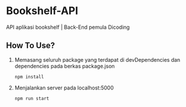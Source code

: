 # Bookshelf-API
API aplikasi bookshelf | Back-End pemula Dicoding

## How To Use?
1. Memasang seluruh package yang terdapat di devDependencies dan dependencies pada berkas package.json

   ```npm install```

2. Menjalankan server pada localhost:5000

   ```npm run start```

